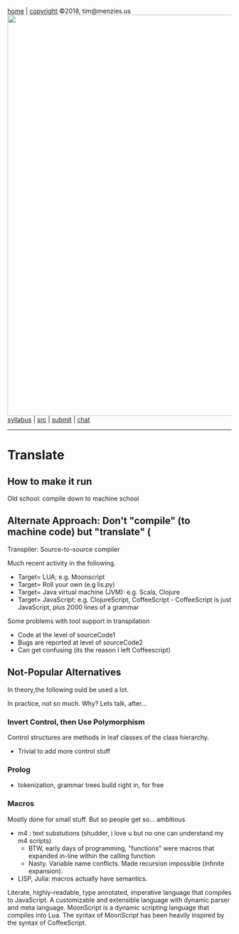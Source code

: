 [home](http://tiny.cc/plm18) |
[copyright](https://github.com/txt/plm18/blob/master/LICENSE.md) &copy;2018, tim&commat;menzies.us
<br>
[<img width=900 src="https://raw.githubusercontent.com/txt/plm18/master/img/banner.png">](http://tiny.cc/plm18)<br>
[syllabus](https://github.com/txt/plm18/blob/master/doc/syllabus.md) |
[src](https://github.com/txt/plm18/tree/master/src) |
[submit](http://tiny.cc/plm18give) |
[chat](https://plm18.slack.com/)


______



# Translate

## How to make it run

Old school: compile down to machine school

## Alternate Approach:  Don't "compile" (to machine code) but "translate" (

Transpiler: Source-to-source compiler

Much recent activity in the following.

- Target= LUA; e.g. Moonscript
- Target= Roll your own (e.g lis.py)
- Target= Java virtual machine (JVM): e.g. Scala, Clojure
- Target= JavaScript: e.g. ClojureScript, CoffeeScript
      - CoffeeScript is just JavaScript, plus 2000 lines of a grammar

Some problems with tool support in transpilation

- Code at the level of sourceCode1
- Bugs are reported at level of sourceCode2
- Can get confusing (its the reason I left Coffeescript)

## Not-Popular Alternatives

In theory,the following ould be used a lot. 

In practice, not so much. Why? Lets talk, after...

### Invert Control, then Use Polymorphism

Control structures are methods in leaf classes of the class hierarchy. 

- Trivial to add more control stuff

### Prolog

-  tokenization, grammar trees build right in, for free

### Macros

Mostly done for small stuff. But so people get so... ambitious

- m4 : text substutions (shudder, i love u but no one can understand  my m4 scripts)
     - BTW, early days of programming, "functions" were macros that expanded in-line within the calling function
     - Nasty. Variable name conflicts. Made recursion impossible (infinite expansion).
- LISP, Julia: macros actually have semantics. 

Literate, highly-readable, type annotated, imperative language that compiles to JavaScript. A customizable and extensible language with dynamic parser and meta language. MoonScript is a dynamic scripting language that compiles into Lua. The syntax of MoonScript has been heavily inspired by the syntax of CoffeeScript.

